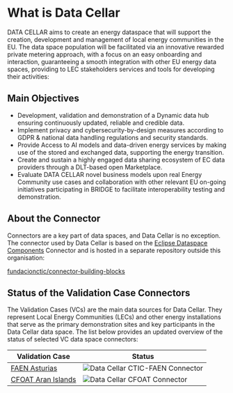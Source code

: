 # What is Data Cellar

DATA CELLAR aims to create an energy dataspace that will support the creation, development and management of local energy communities in the EU. The data space population will be facilitated via an innovative rewarded private metering approach, with a focus on an easy onboarding and interaction, guaranteeing a smooth integration with other EU energy data spaces, providing to LEC stakeholders services and tools for developing their activities:

## Main Objectives

* Development, validation and demonstration of a Dynamic data hub ensuring continuously updated, reliable and credible data.
* Implement privacy and cybersecurity-by-design measures according to GDPR & national data handling regulations and security standards.
* Provide Access to AI models and data-driven energy services by making use of the stored and exchanged data, supporting the energy transition.
* Create and sustain a highly engaged data sharing ecosystem of EC data providers through a DLT-based open Marketplace.
* Evaluate DATA CELLAR novel business models upon real Energy Community use cases and collaboration with other relevant EU on-going initiatives participating in BRIDGE to facilitate interoperability testing and demonstration.

## About the Connector

Connectors are a key part of data spaces, and Data Cellar is no exception. The connector used by Data Cellar is based on the [Eclipse Dataspace Components](https://github.com/eclipse-edc) Connector and is hosted in a separate repository outside this organisation:

[fundacionctic/connector-building-blocks](https://github.com/fundacionctic/connector-building-blocks)

## Status of the Validation Case Connectors

The Validation Cases (VCs) are the main data sources for Data Cellar. They represent Local Energy Communities (LECs) and other energy installations that serve as the primary demonstration sites and key participants in the Data Cellar data space. The list below provides an updated overview of the status of selected VC data space connectors:

| Validation Case | Status |
| --- | --- |
| [FAEN Asturias](https://datacellarproject.eu/cases/faen/) | ![Data Cellar CTIC-FAEN Connector](https://healthchecks.io/b/2/54554f9e-d1d8-4b61-8683-91051fac904d.svg) |
| [CFOAT Aran Islands](https://datacellarproject.eu/cases/cfoat-aran-islands/) | ![Data Cellar CFOAT Connector](https://healthchecks.io/b/2/66a4c49a-f075-4800-8932-1c95d44d1781.svg) |
